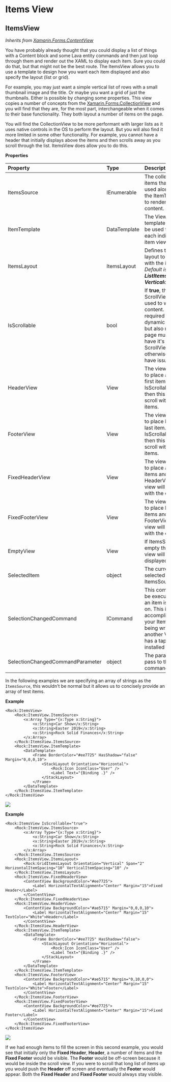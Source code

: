 # Items View

## ItemsView

_Inherits from_ [_Xamarin.Forms.ContentView_](https://docs.microsoft.com/en-us/dotnet/api/xamarin.forms.contentview)

You have probably already thought that you could display a list of things with a Content block and some Lava entity commands and then just loop through them and render out the XAML to display each item. Sure you could do that, but that might not be the best route. The ItemsView allows you to use a template to design how you want each item displayed and also specify the layout \(list or grid\).

For example, you may just want a simple vertical list of rows with a small thumbnail image and the title. Or maybe you want a grid of just the thumbnails. Either is possible by changing some properties. This view copies a number of concepts from the [Xamarin.Forms.CollectionView](https://docs.microsoft.com/en-us/dotnet/api/xamarin.forms.collectionview) and you will find that they are, for the most part, interchangeable when it comes to their base functionality. They both layout a number of items on the page.

You will find the CollectionView to be more performant with larger lists as it uses native controls in the OS to perform the layout. But you will also find it more limited in some other functionality. For example, you cannot have a header that initially displays above the items and then scrolls away as you scroll through the list. ItemsView does allow you to do this.

**Properties**

| Property | Type | Description |
| :--- | :--- | :--- |
| ItemsSource | IEnumerable | The collection of items that will be used along with the ItemTemplate to render the content. |
| ItemTemplate | DataTemplate | The View structure template that will be used to build each individual item view. |
| ItemsLayout | ItemsLayout | Defines the type of layout to perform with the items. _Default is **ListItemsLayout** in **Vertical**orientation._ |
| IsScrollable | bool | If **true**, then a ScrollView will be used to wrap the content. This is required for dynamic loading, but also means the page must not have it's own ScrollView otherwise you will have issues. |
| HeaderView | View | The view structure to place above the first item. If IsScrollable is true then this view will scroll with the items. |
| FooterView | View | The view structure to place below the last item. If IsScrollable is true then this view will scroll with the items. |
| FixedHeaderView | View | The view structure to place above the items and HeaderView. This view will not scroll with the content. |
| FixedFooterView | View | The view structure to place below the items and FooterView. This view will not scroll with the content. |
| EmptyView | View | If ItemsSource is empty then this view will be displayed. |
| SelectedItem | object | The currently selected item from ItemsSource. |
| SelectionChangedCommand | ICommand | This command will be executed when an item is tapped on. This is accomplished by your ItemTemplate being wrapped in another View that has a tap handler installed on it. |
| SelectionChangedCommandParameter | object | The parameter to pass to the called command. |

In the following examples we are specifying an array of strings as the `ItemsSource`, this wouldn't be normal but it allows us to concisely provide an array of test items.

**Example**

```text
<Rock:ItemsView>
    <Rock:ItemsView.ItemsSource>
        <x:Array Type="{x:Type x:String}">
            <x:String>Car Show</x:String>
            <x:String>Easter 2019</x:String>
            <x:String>Rock Solid Finances</x:String>
        </x:Array>
    </Rock:ItemsView.ItemsSource>
    <Rock:ItemsView.ItemTemplate>
        <DataTemplate>
            <Frame BorderColor="#ee7725" HasShadow="false" Margin="0,0,0,10">
                <StackLayout Orientation="Horizontal">
                    <Rock:Icon IconClass="User" />
                    <Label Text="{Binding .}" />
                </StackLayout>
            </Frame>
        </DataTemplate>
    </Rock:ItemsView.ItemTemplate>
</Rock:ItemsView>
```

![](../../.gitbook/assets/itemsview-1.png)

**Example**

```text
<Rock:ItemsView IsScrollable="true">
    <Rock:ItemsView.ItemsSource>
        <x:Array Type="{x:Type x:String}">
            <x:String>Car Show</x:String>
            <x:String>Easter 2019</x:String>
            <x:String>Rock Solid Finances</x:String>
        </x:Array>
    </Rock:ItemsView.ItemsSource>
    <Rock:ItemsView.ItemsLayout>
        <Rock:GridItemsLayout Orientation="Vertical" Span="2" HorizontalItemSpacing="10" VerticalItemSpacing="10" />
    </Rock:ItemsView.ItemsLayout>
    <Rock:ItemsView.FixedHeaderView>
        <ContentView BackgroundColor="#ee7725">
            <Label HorizontalTextAlignment="Center" Margin="15">Fixed Header</Label>
        </ContentView>
    </Rock:ItemsView.FixedHeaderView>
    <Rock:ItemsView.HeaderView>
        <ContentView BackgroundColor="#ae5715" Margin="0,0,0,10">
            <Label HorizontalTextAlignment="Center" Margin="15" TextColor="White">Header</Label>
        </ContentView>
    </Rock:ItemsView.HeaderView>
    <Rock:ItemsView.ItemTemplate>
        <DataTemplate>
            <Frame BorderColor="#ee7725" HasShadow="false">
                <StackLayout Orientation="Horizontal">
                    <Rock:Icon IconClass="User" />
                    <Label Text="{Binding .}" />
                </StackLayout>
            </Frame>
        </DataTemplate>
    </Rock:ItemsView.ItemTemplate>
    <Rock:ItemsView.FooterView>
        <ContentView BackgroundColor="#ae5715" Margin="0,10,0,0">
            <Label HorizontalTextAlignment="Center" Margin="15" TextColor="White">Footer</Label>
        </ContentView>
    </Rock:ItemsView.FooterView>
    <Rock:ItemsView.FixedFooterView>
        <ContentView BackgroundColor="#ee7725">
            <Label HorizontalTextAlignment="Center" Margin="15">Fixed Footer</Label>
        </ContentView>
    </Rock:ItemsView.FixedFooterView>
</Rock:ItemsView>
```

![](../../.gitbook/assets/itemsview-2.png)

If we had enough items to fill the screen in this second example, you would see that initially only the **Fixed Header**, **Header**, a number of items and the **Fixed Footer** would be visible. The **Footer** would be off-screen because it would be inside the scroll view. If you were to scroll that long list of items up you would push the **Header** off screen and eventually the **Footer** would appear. Both the **Fixed Header** and **Fixed Footer** would always stay visible.

